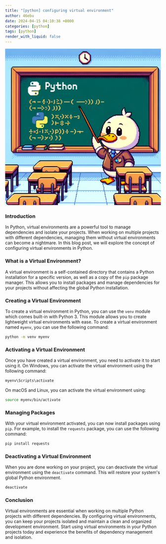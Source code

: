 ```yaml
---
title: "[python] configuring virtual environment"
author: 46ebu
date: 2024-04-15 04:10:38 +0000
categories: [python]
tags: [python]
render_with_liquid: false
---
```


![Intro](/assets/img/post/python.png)
### Introduction
In Python, virtual environments are a powerful tool to manage dependencies and isolate your projects. When working on multiple projects with different dependencies, managing them without virtual environments can become a nightmare. In this blog post, we will explore the concept of configuring virtual environments in Python.

### What is a Virtual Environment?
A virtual environment is a self-contained directory that contains a Python installation for a specific version, as well as a copy of the `pip` package manager. This allows you to install packages and manage dependencies for your projects without affecting the global Python installation.

### Creating a Virtual Environment
To create a virtual environment in Python, you can use the `venv` module which comes built-in with Python 3. This module allows you to create lightweight virtual environments with ease. To create a virtual environment named `myenv`, you can use the following command:
```bash
python -m venv myenv
```

### Activating a Virtual Environment
Once you have created a virtual environment, you need to activate it to start using it. On Windows, you can activate the virtual environment using the following command:
```bash
myenv\Scripts\activate
```
On macOS and Linux, you can activate the virtual environment using:
```bash
source myenv/bin/activate
```

### Managing Packages
With your virtual environment activated, you can now install packages using `pip`. For example, to install the `requests` package, you can use the following command:
```bash
pip install requests
```

### Deactivating a Virtual Environment
When you are done working on your project, you can deactivate the virtual environment using the `deactivate` command. This will restore your system's global Python environment.
```bash
deactivate
```

### Conclusion
Virtual environments are essential when working on multiple Python projects with different dependencies. By configuring virtual environments, you can keep your projects isolated and maintain a clean and organized development environment. Start using virtual environments in your Python projects today and experience the benefits of dependency management and isolation.